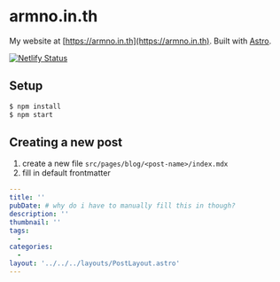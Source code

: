 # armno.in.th

My website at [https://armno.in.th](https://armno.in.th). Built with [Astro](https://astro.build/).

[![Netlify Status](https://api.netlify.com/api/v1/badges/db3cb7c7-b2ee-443e-be46-9c0c4c040373/deploy-status)](https://app.netlify.com/sites/armnointh/deploys)

## Setup

```sh
$ npm install
$ npm start
```

## Creating a new post

1. create a new file `src/pages/blog/<post-name>/index.mdx`
2. fill in default frontmatter

```yml
---
title: ''
pubDate: # why do i have to manually fill this in though?
description: ''
thumbnail: ''
tags:
  -
categories:
  -
layout: '../../../layouts/PostLayout.astro'
---
```
